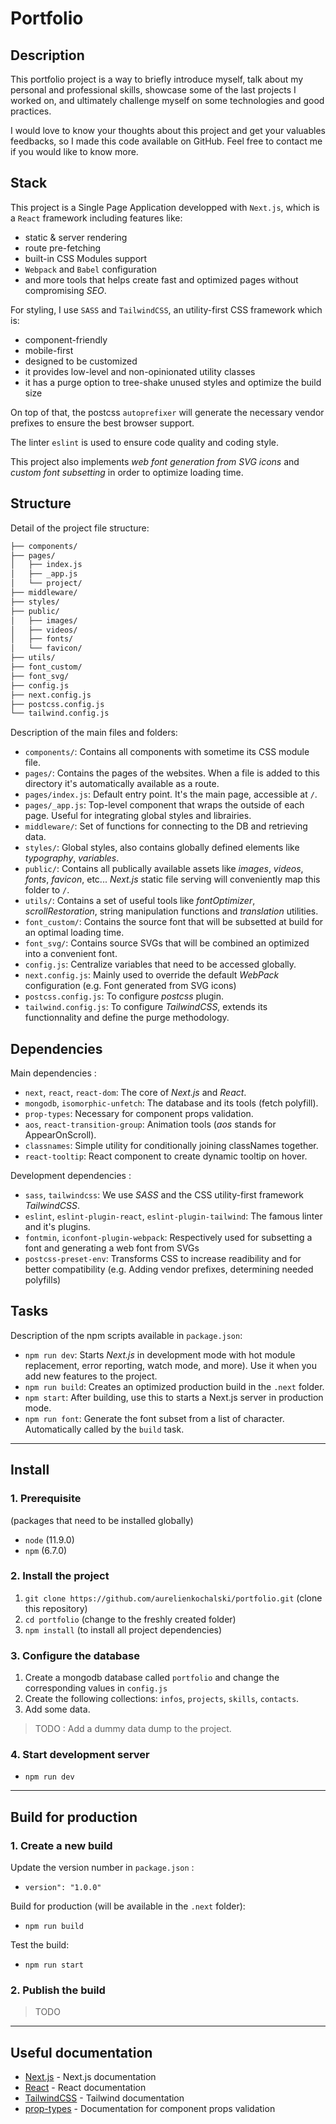 # Portfolio

## Description

This portfolio project is a way to briefly introduce myself, talk about my personal and professional skills, showcase some of the last projects I worked on, and ultimately challenge myself on some technologies and good practices.

I would love to know your thoughts about this project and get your valuables feedbacks, so I made this code available on GitHub.
Feel free to contact me if you would like to know more.

## Stack

This project is a Single Page Application developped with `Next.js`, which is a `React` framework including features like: 
- static & server rendering
- route pre-fetching
- built-in CSS Modules support
- `Webpack` and `Babel` configuration 
- and more tools that helps create fast and optimized pages without compromising *SEO*.

For styling, I use `SASS` and `TailwindCSS`, an utility-first CSS framework which is: 
- component-friendly
- mobile-first
- designed to be customized 
- it provides low-level and non-opinionated utility classes 
- it has a purge option to tree-shake unused styles and optimize the build size

On top of that, the postcss `autoprefixer` will generate the necessary vendor prefixes to ensure the best browser support.

The linter `eslint` is used to ensure code quality and coding style. 

This project also implements *web font generation from SVG icons* and *custom font subsetting* in order to optimize loading time.

## Structure

Detail of the project file structure:

```bash
├── components/
├── pages/
│   ├── index.js
│   ├── _app.js
│   └── project/
├── middleware/
├── styles/
├── public/
│   ├── images/
│   ├── videos/
│   ├── fonts/
│   └── favicon/
├── utils/
├── font_custom/
├── font_svg/
├── config.js
├── next.config.js
├── postcss.config.js
└── tailwind.config.js
```

Description of the main files and folders:

- `components/`: Contains all components with sometime its CSS module file.
- `pages/`: Contains the pages of the websites. When a file is added to this directory it's automatically available as a route.
- `pages/index.js`: Default entry point. It's the main page, accessible at `/`.
- `pages/_app.js`: Top-level component that wraps the outside of each page. Useful for integrating global styles and librairies.
- `middleware/`: Set of functions for connecting to the DB and retrieving data. 
- `styles/`: Global styles, also contains globally defined elements like *typography*, *variables*.
- `public/`: Contains all publically available assets like *images*, *videos*, *fonts*, *favicon*, etc... *Next.js* static file serving will conveniently map this folder to `/`.
- `utils/`: Contains a set of useful tools like *fontOptimizer*, *scrollRestoration*, string manipulation functions and *translation* utilities.
- `font_custom/`: Contains the source font that will be subsetted at build for an optimal loading time.
- `font_svg/`: Contains source SVGs that will be combined an optimized into a convenient font.
- `config.js`: Centralize variables that need to be accessed globally.
- `next.config.js`: Mainly used to override the default *WebPack* configuration (e.g. Font generated from SVG icons)
- `postcss.config.js`: To configure *postcss* plugin.
- `tailwind.config.js`: To configure *TailwindCSS*, extends its functionnality and define the purge methodology.

## Dependencies 

Main dependencies :
- `next`, `react`, `react-dom`: The core of *Next.js* and *React*.
- `mongodb`, `isomorphic-unfetch`: The database and its tools (fetch polyfill).
- `prop-types`: Necessary for component props validation.
- `aos`, `react-transition-group`: Animation tools (*aos* stands for AppearOnScroll).
- `classnames`: Simple utility for conditionally joining classNames together.
- `react-tooltip`: React component to create dynamic tooltip on hover.

Development dependencies :
- `sass`, `tailwindcss`: We use *SASS* and the CSS utility-first framework *TailwindCSS*.
- `eslint`, `eslint-plugin-react`, `eslint-plugin-tailwind`: The famous linter and it's plugins.
- `fontmin`, `iconfont-plugin-webpack`: Respectively used for subsetting a font and generating a web font from SVGs
- `postcss-preset-env`: Transforms CSS to increase readibility and for better compatibility (e.g. Adding vendor prefixes, determining needed polyfills)

## Tasks

Description of the npm scripts available in `package.json`:
- `npm run dev`: Starts *Next.js* in development mode with hot module replacement, error reporting, watch mode, and more). Use it when you add new features to the project.
- `npm run build`: Creates an optimized production build in the `.next` folder.
- `npm start`: After building, use this to starts a Next.js server in production mode.
- `npm run font`: Generate the font subset from a list of character. Automatically called by the `build` task.

----

## Install

### 1. Prerequisite

(packages that need to be installed globally)
- `node` (11.9.0)
- `npm` (6.7.0)

### 2. Install the project

1. `git clone https://github.com/aurelienkochalski/portfolio.git` (clone this repository)
2. `cd portfolio` (change to the freshly created folder)
3. `npm install` (to install all project dependencies)

### 3. Configure the database
1. Create a mongodb database called `portfolio` and change the corresponding values in `config.js`
2. Create the following collections: `infos`, `projects`, `skills`, `contacts`. 
3. Add some data.
> TODO : Add a dummy data dump to the project.

### 4. Start development server
- `npm run dev`

----

## Build for production

### 1. Create a new build

Update the version number in `package.json` :
- `version": "1.0.0"`

Build for production (will be available in the `.next` folder):
- `npm run build` 

Test the build:
- `npm run start`

### 2. Publish the build
> TODO 

----

## Useful documentation

- [Next.js](https://nextjs.org/docs) - Next.js documentation
- [React](https://fr.reactjs.org/docs/getting-started.html) - React documentation
- [TailwindCSS](https://tailwindcss.com/docs/installation) - Tailwind documentation
- [prop-types](https://www.npmjs.com/package/prop-types) - Documentation for component props validation
